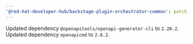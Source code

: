 ```yaml
---
'@red-hat-developer-hub/backstage-plugin-orchestrator-common': patch
---
```


Updated dependency `@openapitools/openapi-generator-cli` to `2.20.2`.
Updated dependency `openapicmd` to `2.6.2`.
